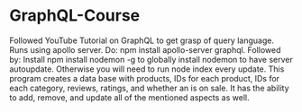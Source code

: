 # GraphQL-Course
Followed YouTube Tutorial on GraphQL to get grasp of query language.
Runs using apollo server.
Do:
npm install apollo-server graphql.
Followed by:
Install npm install nodemon -g 
to globally install nodemon to have server autoupdate. Otherwise you will need to run node index every update.
This program creates a data base with products, IDs for each product, IDs for each category, reviews, ratings, and whether an
is on sale. 
It has the ability to add, remove, and update all of the mentioned aspects as well.
